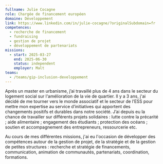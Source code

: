 ```yaml
---
fullname: Julie Cocagne
role: Chargée de financement européen
domaine: Développement
link: https://www.linkedin.com/in/julie-cocagne/?originalSubdomain=fr
competences:
  - recherche de financement
  - fundraising
  - gestion de projet
  - développement de partenariats
missions:
  - start: 2025-03-27
    end: 2025-06-30
    status: independent
    employer: Malt
teams:
  - /teams/gip-inclusion-developpement
---
```

Après un master en urbanisme, j’ai travaillé plus de 4 ans dans le secteur du logement social sur l'amélioration de la vie de quartier. Il y a 3 ans, j'ai décidé de me tourner vers le monde associatif et le secteur de l’ESS pour mettre mon expertise au service d’initiatives qui apportent des changements positifs et durables dans notre société. J’ai depuis eu la chance de travailler sur différents projets solidaires : lutte contre la précarité ; aide alimentaire ; engagement des étudiants ; protection des océans ; soutien et accompagnement des entrepreneurs, ressourcerie etc. 

Au cours de mes différentes missions, j'ai eu l'occasion de développer des compétences autour de la gestion de projet, de la stratégie et de la gestion de petites structures : recherche et stratégie de financements, communication, animation de communautés, partenariats, coordination, formations. 